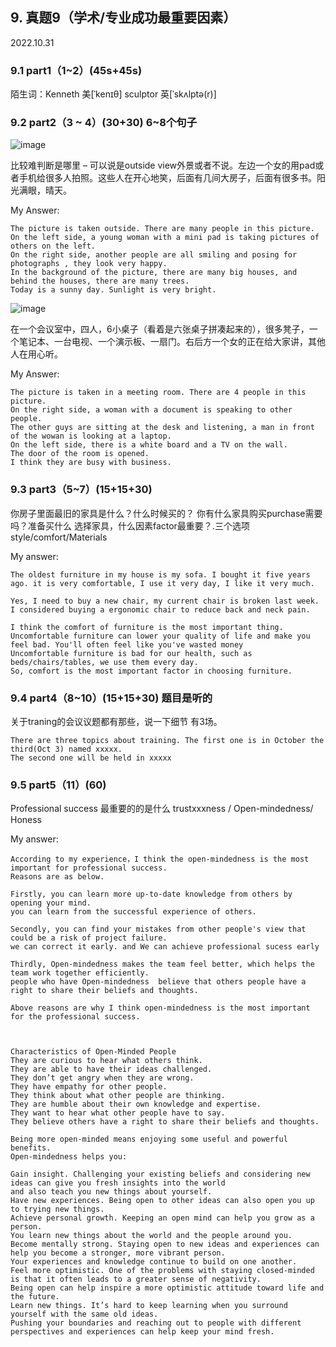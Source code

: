 ## 9.	真题9（学术/专业成功最重要因素）
2022.10.31
### 9.1	part1（1~2）(45s+45s)
陌生词：Kenneth  美[ˈkenɪθ]  sculptor  英[ˈskʌlptə(r)] 
### 9.2	part2（3 ~ 4）(30+30) 6~8个句子
![image](https://user-images.githubusercontent.com/2299635/170910942-3eefc551-8528-4734-bc51-7dc55b2ce0ef.png)

比较难判断是哪里 – 可以说是outside view外景或者不说。左边一个女的用pad或者手机给很多人拍照。这些人在开心地笑，后面有几间大房子，后面有很多书。阳光满眼，晴天。

My Answer:

``` 
The picture is taken outside. There are many people in this picture. 
On the left side, a young woman with a mini pad is taking pictures of others on the left.
On the right side, another people are all smiling and posing for photographs , they look very happy.
In the background of the picture, there are many big houses, and behind the houses, there are many trees. 
Today is a sunny day. Sunlight is very bright. 
```

![image](https://user-images.githubusercontent.com/2299635/170911323-6b030b43-fde6-40e8-a42e-c2c225fa0e38.png)

在一个会议室中，四人，6小桌子（看着是六张桌子拼凑起来的），很多凳子，一个笔记本、一台电视、一个演示板、一扇门。右后方一个女的正在给大家讲，其他人在用心听。

My Answer:

```
The picture is taken in a meeting room. There are 4 people in this picture.
On the right side, a woman with a document is speaking to other people. 
The other guys are sitting at the desk and listening, a man in front of the wowan is looking at a laptop. 
On the left side, there is a white board and a TV on the wall.
The door of the room is opened. 
I think they are busy with business.
```

### 9.3	part3（5~7）(15+15+30)

你房子里面最旧的家具是什么？什么时候买的？ 
你有什么家具购买purchase需要吗？准备买什么
选择家具，什么因素factor最重要？.三个选项style/comfort/Materials

My answer:

```
The oldest furniture in my house is my sofa. I bought it five years ago. it is very comfortable, I use it very day, I like it very much.

Yes, I need to buy a new chair, my current chair is broken last week. I considered buying a ergonomic chair to reduce back and neck pain. 

I think the comfort of furniture is the most important thing.
Uncomfortable furniture can lower your quality of life and make you feel bad. You'll often feel like you've wasted money
Uncomfortable furniture is bad for our health, such as beds/chairs/tables, we use them every day.
So, comfort is the most important factor in choosing furniture.

```

### 9.4	part4（8~10）(15+15+30) 题目是听的

关于traning的会议议题都有那些，说一下细节 有3场。

```
There are three topics about training. The first one is in October the third(Oct 3) named xxxxx. 
The second one will be held in xxxxx
```

### 9.5	part5（11）(60)
Professional success 最重要的的是什么 trustxxxness /  Open-mindedness/ Honess

My answer:

```
According to my experience，I think the open-mindedness is the most important for professional success. 
Reasons are as below. 

Firstly, you can learn more up-to-date knowledge from others by opening your mind. 
you can learn from the successful experience of others.

Secondly, you can find your mistakes from other people's view that could be a risk of project failure. 
we can correct it early. and We can achieve professional sucess early

Thirdly, Open-mindedness makes the team feel better, which helps the team work together efficiently.
people who have Open-mindedness  believe that others people have a right to share their beliefs and thoughts.

Above reasons are why I think open-mindedness is the most important for the professional success.



Characteristics of Open-Minded People
They are curious to hear what others think.
They are able to have their ideas challenged.
They don’t get angry when they are wrong.
They have empathy for other people.
They think about what other people are thinking.
They are humble about their own knowledge and expertise.
They want to hear what other people have to say.
They believe others have a right to share their beliefs and thoughts.

Being more open-minded means enjoying some useful and powerful benefits. 
Open-mindedness helps you:

Gain insight. Challenging your existing beliefs and considering new ideas can give you fresh insights into the world 
and also teach you new things about yourself.
Have new experiences. Being open to other ideas can also open you up to trying new things.
Achieve personal growth. Keeping an open mind can help you grow as a person. 
You learn new things about the world and the people around you.
Become mentally strong. Staying open to new ideas and experiences can help you become a stronger, more vibrant person. 
Your experiences and knowledge continue to build on one another.
Feel more optimistic. One of the problems with staying closed-minded is that it often leads to a greater sense of negativity. 
Being open can help inspire a more optimistic attitude toward life and the future.
Learn new things. It’s hard to keep learning when you surround yourself with the same old ideas. 
Pushing your boundaries and reaching out to people with different perspectives and experiences can help keep your mind fresh.


```
